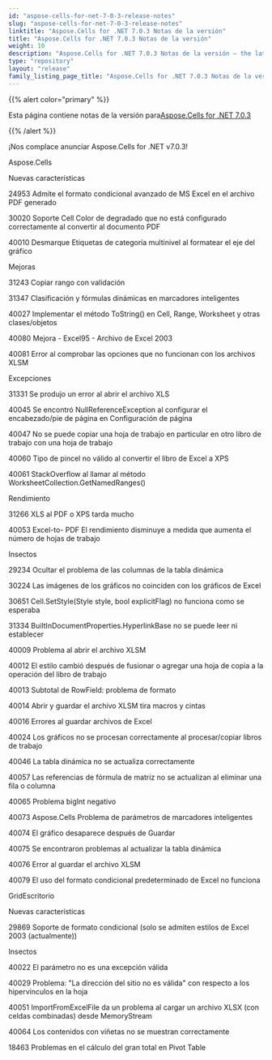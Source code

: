 ```yaml
---
id: "aspose-cells-for-net-7-0-3-release-notes"
slug: "aspose-cells-for-net-7-0-3-release-notes"
linktitle: "Aspose.Cells for .NET 7.0.3 Notas de la versión"
title: "Aspose.Cells for .NET 7.0.3 Notas de la versión"
weight: 10
description: "Aspose.Cells for .NET 7.0.3 Notas de la versión – the latest updates and fixes."
type: "repository"
layout: "release"
family_listing_page_title: "Aspose.Cells for .NET 7.0.3 Notas de la versión"
---
```

{{% alert color="primary" %}} 

 Esta página contiene notas de la versión para[Aspose.Cells for .NET 7.0.3](https://releases.aspose.com/cells/net/new-releases/aspose.cells-for-.net-7.0.3/)

{{% /alert %}} 

 ¡Nos complace anunciar Aspose.Cells for .NET v7.0.3!

Aspose.Cells 

 Nuevas características

 24953 Admite el formato condicional avanzado de MS Excel en el archivo PDF generado

 30020 Soporte Cell Color de degradado que no está configurado correctamente al convertir al documento PDF

 40010 Desmarque Etiquetas de categoría multinivel al formatear el eje del gráfico

 Mejoras

 31243 Copiar rango con validación

 31347 Clasificación y fórmulas dinámicas en marcadores inteligentes

 40027 Implementar el método ToString() en Cell, Range, Worksheet y otras clases/objetos

 40080 Mejora - Excel95 - Archivo de Excel 2003

 40081 Error al comprobar las opciones que no funcionan con los archivos XLSM



 Excepciones

 31331 Se produjo un error al abrir el archivo XLS

 40045 Se encontró NullReferenceException al configurar el encabezado/pie de página en Configuración de página

 40047 No se puede copiar una hoja de trabajo en particular en otro libro de trabajo con una hoja de trabajo

 40060 Tipo de pincel no válido al convertir el libro de Excel a XPS

40061 StackOverflow al llamar al método WorksheetCollection.GetNamedRanges()

 Rendimiento

 31266 XLS al PDF o XPS tarda mucho

 40053 Excel-to- PDF El rendimiento disminuye a medida que aumenta el número de hojas de trabajo

 Insectos

 29234 Ocultar el problema de las columnas de la tabla dinámica

 30224 Las imágenes de los gráficos no coinciden con los gráficos de Excel

 30651 Cell.SetStyle(Style style, bool explicitFlag) no funciona como se esperaba

 31334 BuiltInDocumentProperties.HyperlinkBase no se puede leer ni establecer

 40009 Problema al abrir el archivo XLSM

 40012 El estilo cambió después de fusionar o agregar una hoja de copia a la operación del libro de trabajo

 40013 Subtotal de RowField: problema de formato

 40014 Abrir y guardar el archivo XLSM tira macros y cintas

 40016 Errores al guardar archivos de Excel

 40024 Los gráficos no se procesan correctamente al procesar/copiar libros de trabajo

 40046 La tabla dinámica no se actualiza correctamente

 40057 Las referencias de fórmula de matriz no se actualizan al eliminar una fila o columna

40065 Problema bigInt negativo

 40073 Aspose.Cells Problema de parámetros de marcadores inteligentes

 40074 El gráfico desaparece después de Guardar

 40075 Se encontraron problemas al actualizar la tabla dinámica

 40076 Error al guardar el archivo XLSM

 40079 El uso del formato condicional predeterminado de Excel no funciona

 GridEscritorio

 Nuevas características

 29869 Soporte de formato condicional (solo se admiten estilos de Excel 2003 (actualmente))

 Insectos

 40022 El parámetro no es una excepción válida

 40029 Problema: "La dirección del sitio no es válida" con respecto a los hipervínculos en la hoja

 40051 ImportFromExcelFile da un problema al cargar un archivo XLSX (con celdas combinadas) desde MemoryStream

 40064 Los contenidos con viñetas no se muestran correctamente

 18463 Problemas en el cálculo del gran total en Pivot Table
